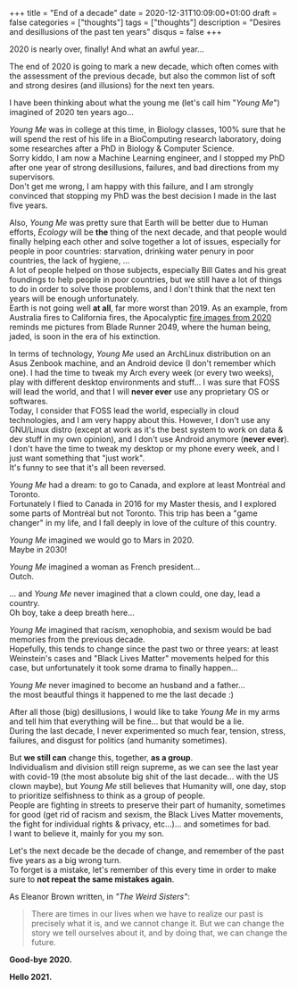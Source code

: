 +++
title = "End of a decade"
date = 2020-12-31T10:09:00+01:00
draft = false
categories = ["thoughts"]
tags = ["thoughts"]
description = "Desires and desillusions of the past ten years"
disqus = false
+++

2020 is nearly over, finally! And what an awful year...

The end of 2020 is going to mark a new decade, which often comes with the assessment of the previous decade, but also the common list of soft and strong desires (and illusions) for the next ten years.

I have been thinking about what the young me (let's call him "_Young Me_") imagined of 2020 ten years ago...

_Young Me_ was in college at this time, in Biology classes, 100% sure that he will spend the rest of his life in a 
BioComputing research laboratory, doing some researches after a PhD in Biology & Computer Science.  
Sorry kiddo, I am now a Machine Learning engineer, and I stopped my PhD after one year of strong desillusions, failures, and bad directions from my supervisors.  
Don't get me wrong, I am happy with this failure, and I am strongly convinced that stopping my PhD was the best decision I made in the last five years.

Also, _Young Me_ was pretty sure that Earth will be better due to Human efforts, *Ecology* will be **the** thing of the next decade, and that people would finally helping each other and solve together a lot of issues, especially for people in poor countries: starvation, drinking water penury in poor countries, the lack of hygiene, ...  
A lot of people helped on those subjects, especially Bill Gates and his great foundings to help people in poor countries, but we still have a lot of things to do in order to solve those problems, and I don't think that the next ten years will be enough unfortunately.  
Earth is not going well **at all**, far more worst than 2019.
As an example, from Australia fires to California fires, the Apocalyptic [fire images from 2020](https://www.9news.com.au/world/california-wildfires-photographer-captures-2020-in-one-image-as-fire-surrounds-covid19-safety-message/3a3ba113-77ad-4931-9f52-0647c58756b6) reminds me pictures from Blade Runner 2049, where the human being, jaded, is soon in the era of his extinction.

In terms of technology, _Young Me_ used an ArchLinux distribution on an Asus Zenbook machine, and an Android device (I don't remember which one). I had the time to tweak my Arch every week (or every two weeks), play with different desktop environments and stuff... I was sure that FOSS will lead the world, and that I will **never ever** use any proprietary OS or softwares.  
Today, I consider that FOSS lead the world, especially in cloud technologies, and I am very happy about this.
However, I don't use any GNU/Linux distro (except at work as it's the best system to work on data & dev stuff in my own opinion), and I don't use Android anymore (**never ever**).
I don't have the time to tweak my desktop or my phone every week, and I just want something that "just work".  
It's funny to see that it's all been reversed.

_Young Me_ had a dream: to go to Canada, and explore at least Montréal and Toronto.  
Fortunately I flied to Canada in 2016 for my Master thesis, and I explored some parts of Montréal but not Toronto.
This trip has been a "game changer" in my life, and I fall deeply in love of the culture of this country.

_Young Me_ imagined we would go to Mars in 2020.  
Maybe in 2030!

_Young Me_ imagined a woman as French president...  
Outch.

... and _Young Me_ never imagined that a clown could, one day, lead a country.  
Oh boy, take a deep breath here...

_Young Me_ imagined that racism, xenophobia, and sexism would be bad memories from the previous decade.  
Hopefully, this tends to change since the past two or three years: at least Weinstein's cases and "Black Lives Matter" movements helped for this case, but unfortunately it took some drama to finally happen...

_Young Me_ never imagined to become an husband and a father...  
the most beautful things it happened to me the last decade :)

After all those (big) desillusions, I would like to take _Young Me_ in my arms and tell him that everything will be fine... but that would be a lie.  
During the last decade, I never experimented so much fear, tension, stress, failures, and disgust for politics (and humanity sometimes).

But **we still can** change this, together, **as a group**.  
Individualism and division still reign supreme, as we can see the last year with covid-19 (the most absolute big shit of the last decade... with the US clown maybe), but _Young Me_ still believes that Humanity will, one day, stop to prioritize selfishness to think as a group of people.  
People are fighting in streets to preserve their part of humanity, sometimes for good (get rid of racism and sexism, the Black Lives Matter movements, the fight for individual rights & privacy, etc...)... and sometimes for bad.  
I want to believe it, mainly for you my son.

Let's the next decade be the decade of change, and remember of the past five years as a big wrong turn.  
To forget is a mistake, let's remember of this every time in order to make sure to **not repeat the same mistakes again**.

As Eleanor Brown written, in _"The Weird Sisters"_:

> There are times in our lives when we have to realize our past is precisely what it is, and we cannot change it. But we can change the story we tell ourselves about it, and by doing that, we can change the future.

**Good-bye 2020.**

**Hello 2021.**
